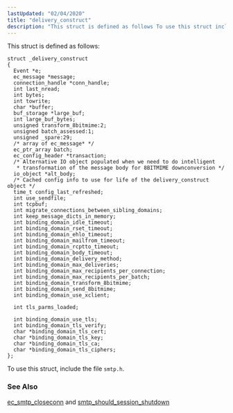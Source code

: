 ```yaml
---
lastUpdated: "02/04/2020"
title: "delivery_construct"
description: "This struct is defined as follows To use this struct include the file smtp h ec smtp closeconn and smtp should session shutdown..."
---
```


This struct is defined as follows:

```
struct _delivery_construct
{
  Event *e;
  ec_message *message;
  connection_handle *conn_handle;
  int last_nread;
  int bytes;
  int towrite;
  char *buffer;
  buf_storage *large_buf;
  int large_buf_bytes;
  unsigned transform_8bitmime:2;
  unsigned batch_assessed:1;
  unsigned _spare:29;
  /* array of ec_message* */
  ec_ptr_array batch;
  ec_config_header *transaction;
  /* Alternative IO object populated when we need to do intelligent
   * transformation of the message body for 8BITMIME downconversion */
  io_object *alt_body;
  /* Cached config info to use for life of the delivery_construct object */
  time_t config_last_refreshed;
  int use_sendfile;
  int tcpbuf;
  int migrate_connections_between_sibling_domains;
  int keep_message_dicts_in_memory;
  int binding_domain_idle_timeout;
  int binding_domain_rset_timeout;
  int binding_domain_ehlo_timeout;
  int binding_domain_mailfrom_timeout;
  int binding_domain_rcptto_timeout;
  int binding_domain_body_timeout;
  int binding_domain_delivery_method;
  int binding_domain_max_deliveries;
  int binding_domain_max_recipients_per_connection;
  int binding_domain_max_recipients_per_batch;
  int binding_domain_transform_8bitmime;
  int binding_domain_send_8bitmime;
  int binding_domain_use_xclient;

  int tls_parms_loaded;

  int binding_domain_use_tls;
  int binding_domain_tls_verify;
  char *binding_domain_tls_cert;
  char *binding_domain_tls_key;
  char *binding_domain_tls_ca;
  char *binding_domain_tls_ciphers;
};
```

To use this struct, include the file `smtp.h`.

### <a name="idp29984016"></a> See Also

[ec_smtp_closeconn](/momentum/3/3-api/apis-ec-smtp-closeconn) and [smtp_should_session_shutdown](/momentum/3/3-api/hooks-core-smtp-should-session-shutdown)